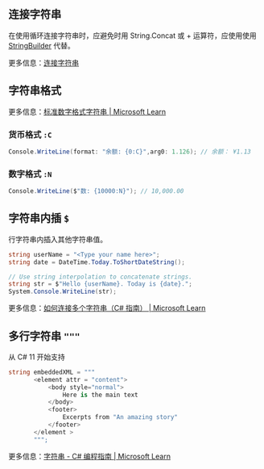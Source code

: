 ## 连接字符串

在使用循环连接字符串时，应避免时用 String.Concat 或 + 运算符，应使用使用 [StringBuilder](https://learn.microsoft.com/zh-cn/dotnet/csharp/how-to/concatenate-multiple-strings#stringbuilder) 代替。

更多信息：[连接字符串](https://docs.microsoft.com/zh-cn/dotnet/csharp/how-to/concatenate-multiple-strings)

## 字符串格式

更多信息：[标准数字格式字符串 | Microsoft Learn](https://learn.microsoft.com/zh-cn/dotnet/standard/base-types/standard-numeric-format-strings)

### 货币格式 `:C`

```cs
Console.WriteLine(format: "余额: {0:C}",arg0: 1.126); // 余额： ¥1.13
```

### 数字格式 `:N`

```cs
Console.WriteLine($"数: {10000:N}"); // 10,000.00

```

## 字符串内插 `$`

行字符串内插入其他字符串值。

```cs
string userName = "<Type your name here>";
string date = DateTime.Today.ToShortDateString();

// Use string interpolation to concatenate strings.
string str = $"Hello {userName}. Today is {date}.";
System.Console.WriteLine(str);
```

更多信息：[如何连接多个字符串（C# 指南） | Microsoft Learn](https://learn.microsoft.com/zh-cn/dotnet/csharp/how-to/concatenate-multiple-strings#string-interpolation)

## 多行字符串 `"""`

从 C# 11 开始支持

```cs
string embeddedXML = """
       <element attr = "content">
           <body style="normal">
               Here is the main text
           </body>
           <footer>
               Excerpts from "An amazing story"
           </footer>
       </element >
       """;
```

更多信息：[字符串 - C# 编程指南 | Microsoft Learn](https://learn.microsoft.com/zh-cn/dotnet/csharp/programming-guide/strings/#raw-string-literals)
